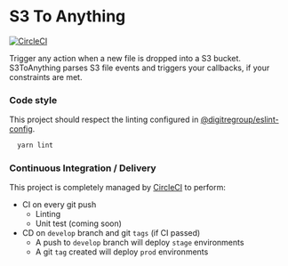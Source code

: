 # S3 To Anything

[![CircleCI](https://circleci.com/bb/digitregroup/s3-to-anything.svg?style=shield)](https://circleci.com/bb/digitregroup/s3-to-anything)

Trigger any action when a new file is dropped into a S3 bucket.
S3ToAnything parses S3 file events and triggers your callbacks, if your constraints are met.

### Code style
This project should respect the linting configured in [@digitregroup/eslint-config](https://www.npmjs.com/package/@digitregroup/eslint-config).
```bash
  yarn lint
```

### Continuous Integration / Delivery
This project is completely managed by [CircleCI](https://circleci.com/bb/digitregroup/s3-to-anything) to perform:

  * CI on every git push
    * Linting
    * Unit test (coming soon)
  * CD on `develop` branch and git `tags` (if CI passed)
    * A push to `develop` branch will deploy `stage` environments
    * A git `tag` created will deploy `prod` environments

